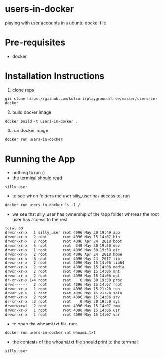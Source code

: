 # users-in-docker
playing with user accounts in a ubuntu docker file

# Pre-requisites
- docker

# Installation Instructions
1. clone repo
```
git clone https://github.com/kulsuri/playground/tree/master/users-in-docker
```
2. build docker image
```
docker build -t users-in-docker .
```
3. run docker image
```
docker run users-in-docker
```

# Running the App
- nothing to run :)
- the terminal should read
```
silly_user
```
- to see which folders the user silly_user has access to, run
```
docker run users-in-docker ls -l /
```
- we see that silly_user has ownership of the /app folder whereas the root user has access to the rest
```
total 68
drwxr-xr-x   1 silly_user root 4096 May 30 19:49 app
drwxr-xr-x   2 root       root 4096 May 15 14:07 bin
drwxr-xr-x   2 root       root 4096 Apr 24  2018 boot
drwxr-xr-x   5 root       root  340 May 30 19:50 dev
drwxr-xr-x   1 root       root 4096 May 30 19:50 etc
drwxr-xr-x   2 root       root 4096 Apr 24  2018 home
drwxr-xr-x   8 root       root 4096 May 23  2017 lib
drwxr-xr-x   2 root       root 4096 May 15 14:06 lib64
drwxr-xr-x   2 root       root 4096 May 15 14:06 media
drwxr-xr-x   2 root       root 4096 May 15 14:06 mnt
drwxr-xr-x   2 root       root 4096 May 15 14:06 opt
dr-xr-xr-x 144 root       root    0 May 30 19:50 proc
drwx------   2 root       root 4096 May 15 14:07 root
drwxr-xr-x   1 root       root 4096 May 15 21:20 run
drwxr-xr-x   1 root       root 4096 May 15 21:20 sbin
drwxr-xr-x   2 root       root 4096 May 15 14:06 srv
dr-xr-xr-x  13 root       root    0 May 30 19:50 sys
drwxrwxrwt   2 root       root 4096 May 15 14:07 tmp
drwxr-xr-x   1 root       root 4096 May 15 14:06 usr
drwxr-xr-x   1 root       root 4096 May 15 14:07 var
```
- to open the whoami.txt file, run:
```
docker run users-in-docker cat whoami.txt
```
- the contents of the whoami.txt file should print to the terminal:
```
silly_user
```
